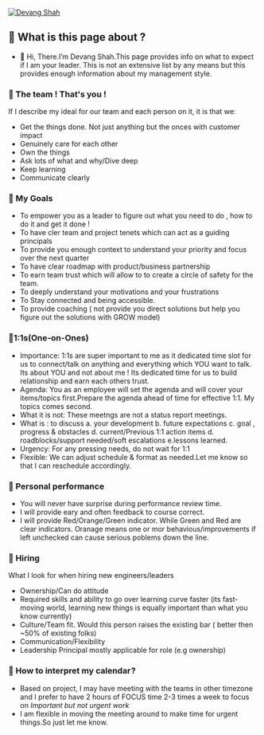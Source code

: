 

[![Devang Shah ](https://media-exp1.licdn.com/dms/image/C5616AQFoYKxL7XseAA/profile-displaybackgroundimage-shrink_200_800/0/1614388698508?e=1623283200&v=beta&t=ekE1q0-SDlnKkk0m247x47JHnCYYSYhfCAuokBxKQUU )](https://www.linkedin.com/in/devang-d-shah/)


<!--- you can follow me on Twitter [@devang_shah](https://twitter.com/devang_shah) or on [Linkedin](https://www.linkedin.com/in/devang-d-shah/)
-->

## 👀 What is this page about ? 
- 👋 Hi, There.I’m Devang Shah.This page provides info on what to expect if I am your leader. This is not an extensive list by any means but this provides enough information about my management style.

### 🧱 The team ! That's you !
If I describe my ideal for our team and each person on it, it is that we:
- Get the things done. Not just anything but the onces with customer impact
- Genuinely care for each other 
- Own the things
- Ask lots of what and why/Dive deep
- Keep learning
- Communicate clearly

### 🎯 My Goals
- To empower you as a leader to figure out what you need to do , how to do it and get it done !   
- To have cler team and project tenets which can act as a guiding principals 
- To provide you enough context to understand your priority and focus over the next quarter
- To have clear roadmap with product/business partnership
- To earn team trust which will allow to to create a circle of safety for the team.
- To deeply understand your motivations and your frustrations
- To Stay connected and being accessible.
- To provide coaching ( not provide you direct solutions but help you figure out the solutions with GROW model)

### 🌱**1:1s(One-on-Ones)**
- Importance:  1:1s are super important to me as it dedicated time slot for us to connect/talk on anything and everything which YOU want to talk. Its about YOU and not about me ! Its dedicated time for us to build relationship and earn each others trust.
- Agenda: You as an employee will set the agenda and will cover your items/topics first.Prepare the agenda ahead of time for effective 1:1.  My topics comes second.
- What it is not: These meetngs are not a status report meetings.
- What is  : to discuss a. your development  b. future expectations c. goal , progress & obstacles d. current/Previous 1:1 action items d. roadblocks/support needed/soft escalations e.lessons learned.
- Urgency: For any pressing needs, do not wait for 1:1 
- Flexible: We can adjust schedule & format as needed.Let me know so that I can reschedule accordingly. 

### 💯 Personal performance 
- You will never have surprise during performance review time. 
- I will provide eary and often feedback to course correct. 
- I will provide Red/Orange/Green indicator. While Green and Red are clear indicators. Oranage means one or mor behavious/improvements if left unchecked can cause serious poblems down the line.

### 📝 Hiring 
What I look for when hiring new engineers/leaders
- Ownership/Can do attitude  
- Required skills and ability to go over learning curve faster (its fast-moving world, learning new things is equally important than what you know currently) 
- Culture/Team fit. Would this person raises the existing bar ( better then ~50% of existing folks) 
- Communication/Flexibility 
- Leadership Principal mostly applicable for role (e.g ownership)

### 📅 How to interpret my calendar ?
- Based on project, I may have meeting with the teams in other timezone and I prefer to have 2 hours of FOCUS time 2-3 times a week to focus on _Important but not urgent work_
- I am flexible in moving the meeting around to make time for urgent things.So just let me know.  


<!---
devangdshah/devangdshah is a ✨ special ✨ repository because its `README.md` (this file) appears on your GitHub profile.
You can click the Preview link to take a look at your changes.
--->
